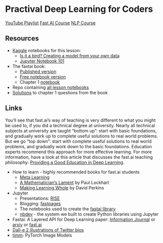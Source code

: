 # Practival Deep Learning for Coders

[YouTube Playlist](https://www.youtube.com/playlist?list=PLfYUBJiXbdtRUvTUYpLdfHHp9a58nWVXP)
[Fast AI Course](https://www.fast.ai/)
[NLP Course](https://huggingface.co/learn/nlp-course)


Resources[](#resources)
-----------------------

*   [Kaggle](https://course.fast.ai/Resources/kaggle.html) notebooks for this lesson:
    *   [Is it a bird? Creating a model from your own data](https://www.kaggle.com/code/jhoward/is-it-a-bird-creating-a-model-from-your-own-data)
    *   [Jupyter Notebook 101](https://www.kaggle.com/code/jhoward/jupyter-notebook-101)
*   The fastai book:
    *   [Published version](https://www.amazon.com/Deep-Learning-Coders-fastai-PyTorch-ebook-dp-B08C2KM7NR/dp/B08C2KM7NR)
    *   [Free notebook version](https://github.com/fastai/fastbook)
    *   Chapter 1 [notebook](https://github.com/fastai/fastbook/blob/master/01_intro.ipynb)
*   Repo containing [all lesson notebooks](https://github.com/fastai/course22)
*   [Solutions](https://forums.fast.ai/t/fastbook-chapter-1-questionnaire-solutions-wiki/65647) to chapter 1 questions from the book

Links[](#links)
---------------

You’ll see that fast.ai’s way of teaching is very different to what you might be used to, if you did a technical degree at university. Nearly all technical subjects at university are taught “bottom up”: start with basic foundations, and gradually work up to complete useful solutions to real world problems. But we go “top down”: start with complete useful solutions to real world problems, and gradually work down to the basic foundations. Education experts recommend this approach for more effective learning. For more information, have a look at this article that discusses the fast.ai teaching philosophy: [Providing a Good Education in Deep Learning](https://www.fast.ai/2016/10/08/teaching-philosophy/).

*   How to learn - highly recommended books for fast.ai students
    *   [Meta Learning](https://radekosmulski.gumroad.com/l/learn_deep_learning)
    *   [A Mathematician’s Lament](https://www.maa.org/external_archive/devlin/LockhartsLament.pdf) by Paul Lockhart
    *   [Making Learning Whole](http://www.pz.harvard.edu/resources/making-learning-whole-how-seven-principles-of-teaching-can-transform-education) by David Perkins
*   Jupyter
    *   Presentations: [RISE](https://rise.readthedocs.io/en/stable/)
    *   Blogging: [fastpages](https://github.com/fastai/fastpages)
    *   The notebooks used to create the [fastai library](https://github.com/fastai/fastai/tree/master/nbs)
    *   [nbdev](https://nbdev.fast.ai/) - the system we built to create Python libraries using Jupyter
*   Fastai: A Layered API for Deep Learning paper: [Information Journal](https://www.mdpi.com/2078-2489/11/2/108) or [arxiv](https://arxiv.org/abs/2002.04688) or [fast.ai](https://www.fast.ai/2020/02/13/fastai-A-Layered-API-for-Deep-Learning/)
*   [Dall-e 2 illustrations of Twitter bios](https://twitter.com/nickcammarata/status/1511861061988892675)
*   [timm](https://timm.fast.ai/): PyTorch Image Models